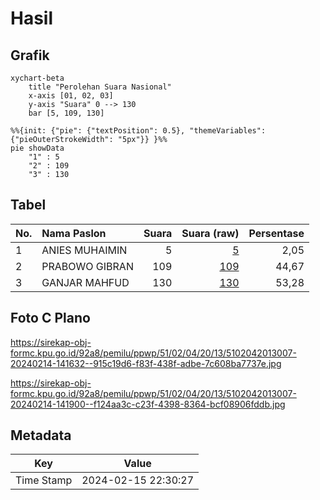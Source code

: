 # Hasil

## Grafik

```mermaid
xychart-beta
    title "Perolehan Suara Nasional"
    x-axis [01, 02, 03]
    y-axis "Suara" 0 --> 130
    bar [5, 109, 130]
```

```mermaid
%%{init: {"pie": {"textPosition": 0.5}, "themeVariables": {"pieOuterStrokeWidth": "5px"}} }%%
pie showData
    "1" : 5
    "2" : 109
    "3" : 130
```

## Tabel

| No. | Nama Paslon    | Suara | Suara (raw) | Persentase |
|:--- |:-------------- | -----:| -----------:| ----------:|
| 1   | ANIES MUHAIMIN | 5     | [5][p-1]    | 2,05       |
| 2   | PRABOWO GIBRAN | 109   | [109][p-2]  | 44,67      |
| 3   | GANJAR MAHFUD  | 130   | [130][p-3]  | 53,28      |


[p-1]: https://github.com/gigit-pemilu/pemilu-2024/blob/main/pilpres/hitung-suara/sub/51-bali/sub/02-tabanan/sub/04-kerambitan/sub/2013-batuaji/sub/007-tps/sub/paslon-1.txt
[p-2]: https://github.com/gigit-pemilu/pemilu-2024/blob/main/pilpres/hitung-suara/sub/51-bali/sub/02-tabanan/sub/04-kerambitan/sub/2013-batuaji/sub/007-tps/sub/paslon-2.txt
[p-3]: https://github.com/gigit-pemilu/pemilu-2024/blob/main/pilpres/hitung-suara/sub/51-bali/sub/02-tabanan/sub/04-kerambitan/sub/2013-batuaji/sub/007-tps/sub/paslon-3.txt

## Foto C Plano

https://sirekap-obj-formc.kpu.go.id/92a8/pemilu/ppwp/51/02/04/20/13/5102042013007-20240214-141632--915c19d6-f83f-438f-adbe-7c608ba7737e.jpg

https://sirekap-obj-formc.kpu.go.id/92a8/pemilu/ppwp/51/02/04/20/13/5102042013007-20240214-141900--f124aa3c-c23f-4398-8364-bcf08906fddb.jpg


## Metadata

| Key        | Value               |
| ---------- | ------------------- |
| Time Stamp | 2024-02-15 22:30:27 |



